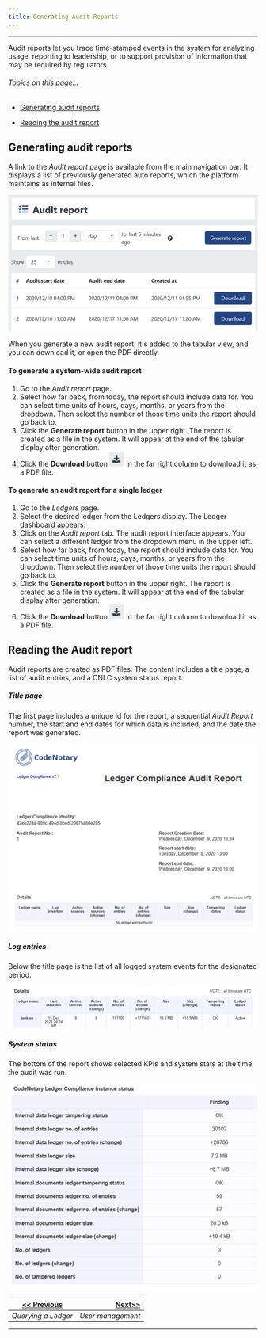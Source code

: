 ```yaml
---
title: Generating Audit Reports
---
```


-------
Audit reports let you trace time-stamped events in the system for analyzing usage, reporting to leadership, or to support provision of information that may be required by regulators.

###### _Topics on this page..._

- [Generating audit reports](help/use-audit-reports#generating-audit-reports)

- [Reading the audit report](help/use-audit-reports#reading-the-audit-report)

## Generating audit reports 

A link to the *Audit report* page is available from the main navigation bar. It displays a list of previously generated auto reports, which the platform maintains as internal files.

<v-img src="/alt_aud_rept_main.png" alt="" align="left"></v-img>
![](assets\images\alt_aud_rept_main.png)

When you generate a new audit report, it's added to the tabular view, and you can download it, or open the PDF directly.

#### To generate a system-wide audit report

1. Go to the *Audit report* page. 
2. Select how far back, from today, the report should include data for.  You can select time units of hours, days, months, or years from the dropdown. Then select the number of those time units the report should go back to. 
3. Click the **Generate report** button in the upper right. The report is created as a file in the system. It will appear at the end of the tabular display after generation. 
4. Click the **Download** button <v-img src="/alt_dnload_icn.png" alt=""></v-img>![](assets\images\alt_dnload_icn.png) in the far right column to download it as a PDF file.

#### To generate an audit report for a single ledger

1. Go to the *Ledgers* page. 
2. Select the desired ledger from the Ledgers display. The Ledger dashboard appears.
3. Click on the *Audit report* tab. The audit report interface appears. You can select a different ledger from the dropdown menu in the upper left.
4. Select how far back, from today, the report should include data for.  You can select time units of hours, days, months, or years from the dropdown. Then select the number of those time units the report should go back to. 
5. Click the **Generate report** button in the upper right. The report is created as a file in the system. It will appear at the end of the tabular display after generation. 
6. Click the **Download** button <v-img src="/alt_dnload_icn.png" alt=""></v-img>![](assets\images\alt_dnload_icn.png) in the far right column to download it as a PDF file. 

## Reading the Audit report

Audit reports are created as PDF files. The content includes a title page, a list of audit entries, and a CNLC system status report.

##### Title page

The first page includes a unique id for the report, a sequential *Audit Report* number, the start and end dates for which data is included, and the date the report was generated.

<v-img src="/alt_lcompli_top_rept.png" alt="" align="left"></v-img>
![](assets\images\alt_lcompli_top_rept.png)

##### Log entries

Below the title page is the list of all logged system events for the designated period. 

<v-img src="/alt_lcompli_mid_rept.png" alt="" align="left"></v-img>
![](assets\images\alt_lcompli_mid_rept.png)

##### System status

The bottom of the report shows selected KPIs and system stats at the time the audit was run.

<v-img src="/alt_lcompli_bot_rept.png" alt="" align="left"></v-img>
![](assets\images\alt_lcompli_bot_rept.png)



| [<< Previous](/help/query-ledger) | [Next>>](/help/user-management) |
| --------------------------------- | ------------------------------: |
| *Querying a Ledger*               |               *User management* |

-------


